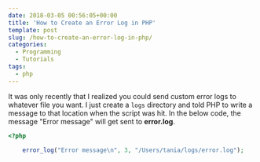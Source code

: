 ```yaml
---
date: 2018-03-05 00:56:05+00:00
title: 'How to Create an Error Log in PHP'
template: post
slug: /how-to-create-an-error-log-in-php/
categories:
  - Programming
  - Tutorials
tags:
  - php
---
```


It was only recently that I realized you could send custom error logs to whatever file you want. I just create a `logs` directory and told PHP to write a message to that location when the script was hit. In the below code, the message "Error message" will get sent to **error.log**.

```php
<?php

    error_log("Error message\n", 3, "/Users/tania/logs/error.log");
```
